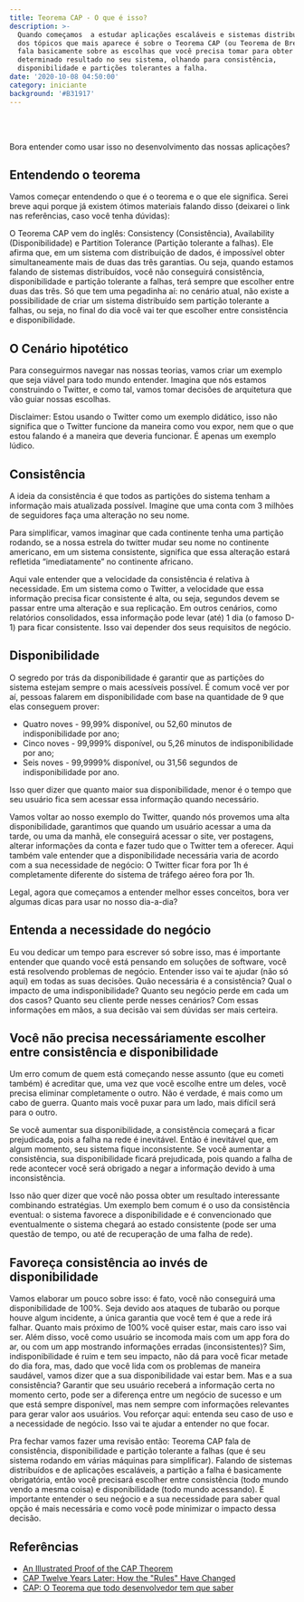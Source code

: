 ```yaml
---
title: Teorema CAP - O que é isso?
description: >-
  Quando começamos  a estudar aplicações escaláveis e sistemas distribuídos, um
  dos tópicos que mais aparece é sobre o Teorema CAP (ou Teorema de Brewer), que
  fala basicamente sobre as escolhas que você precisa tomar para obter um
  determinado resultado no seu sistema, olhando para consistência,
  disponibilidade e partições tolerantes a falha.
date: '2020-10-08 04:50:00'
category: iniciante
background: '#B31917'
---
```

<ImagePoster caption="Imagem com os três pontos do teorema: consistência, disponibilidade e partição tolerante a falhas" src="/assets/img/teorema_cap.png" />

<br/>
<br/>

Bora entender como usar isso no desenvolvimento das nossas aplicações?
## Entendendo o teorema

Vamos começar entendendo o que é o teorema e o que ele significa. Serei breve aqui porque já existem ótimos materiais falando disso (deixarei  o link nas referências, caso você tenha dúvidas):



O Teorema CAP vem do inglês: Consistency (Consistência), Availability (Disponibilidade) e Partition Tolerance (Partição tolerante a falhas). Ele afirma que, em um sistema com distribuição de dados, é impossível obter simultaneamente mais de duas das três garantias. Ou seja, quando estamos falando de sistemas distribuídos, você não conseguirá consistência, disponibilidade e partição tolerante a falhas, terá sempre  que escolher entre duas das três. Só que tem uma pegadinha aí: no cenário atual, não existe a possibilidade de criar um sistema distribuído sem partição tolerante a falhas, ou seja, no final do dia você vai ter que escolher entre consistência e disponibilidade.



## O Cenário hipotético

Para conseguirmos  navegar nas nossas teorias, vamos criar um exemplo que seja viável para todo mundo entender. Imagina que nós estamos construindo o Twitter, e como tal, vamos tomar decisões de arquitetura que vão guiar nossas escolhas.



Disclaimer: Estou usando o Twitter como um exemplo didático, isso não significa que o Twitter funcione da maneira como vou expor, nem que o que estou falando é a maneira que deveria funcionar. É apenas um exemplo lúdico.



## Consistência

A ideia da consistência é que todos as partições do sistema tenham a informação mais atualizada possível. Imagine que uma conta com 3 milhões de seguidores faça uma alteração no seu nome. 

Para simplificar, vamos imaginar que cada continente tenha uma partição rodando, se a nossa estrela do twitter mudar seu nome no continente americano, em um sistema consistente, significa que essa alteração estará refletida “imediatamente” no continente africano.



Aqui vale entender que a velocidade da consistência é relativa à necessidade. Em um sistema como o Twitter, a velocidade que essa informação precisa ficar consistente é alta, ou seja, segundos devem se passar entre uma alteração e sua replicação. Em outros cenários, como relatórios consolidados, essa informação pode levar (até) 1 dia (o famoso D-1) para ficar consistente. Isso vai depender dos seus requisitos de negócio.



## Disponibilidade

O segredo por trás da disponibilidade é garantir que as partições do sistema estejam sempre o mais acessíveis possível. É comum você ver por aí,  pessoas falarem em disponibilidade com base na quantidade de 9 que elas conseguem prover:



* Quatro noves - 99,99% disponível, ou 52,60 minutos de indisponibilidade por ano;
* Cinco noves - 99,999% disponível, ou 5,26 minutos de indisponibilidade por ano;
* Seis noves - 99,9999% disponível, ou 31,56 segundos de indisponibilidade por ano.

Isso quer dizer que quanto maior sua disponibilidade, menor é o tempo que seu usuário fica sem acessar essa informação quando necessário. 

Vamos voltar ao nosso exemplo do Twitter, quando nós provemos uma alta disponibilidade, garantimos que quando um usuário acessar  a uma da tarde, ou uma da manhã, ele conseguirá acessar o site, ver postagens, alterar informações da conta e fazer tudo que o Twitter tem a oferecer. Aqui também vale entender que a disponibilidade necessária varia de acordo com a sua necessidade de negócio: O Twitter ficar fora por 1h é completamente diferente do sistema de tráfego aéreo fora por 1h.



Legal, agora que começamos a entender melhor esses conceitos, bora ver algumas dicas para usar no nosso dia-a-dia?



## Entenda a necessidade do negócio

Eu vou dedicar um tempo para escrever só sobre isso, mas é importante entender que quando você está pensando em soluções de software, você está resolvendo problemas de negócio. Entender isso vai te ajudar (não só aqui) em todas as suas decisões. Quão necessária é a consistência? Qual o impacto de uma indisponibilidade? Quanto seu negócio perde em cada um dos casos? Quanto seu cliente perde nesses cenários? Com essas informações em mãos, a sua decisão vai sem dúvidas ser mais certeira.



## Você não precisa necessáriamente escolher entre consistência e disponibilidade

Um erro comum de quem está começando nesse assunto (que eu cometi também) é acreditar que, uma vez que você escolhe entre um deles, você precisa eliminar completamente o outro. Não é verdade, é mais como um cabo de guerra. Quanto mais você puxar para um lado, mais difícil será para  o outro.



Se você aumentar sua disponibilidade, a consistência começará a ficar prejudicada, pois a falha na rede é inevitável. Então é inevitável que, em algum momento, seu sistema fique inconsistente. Se você aumentar a consistência, sua disponibilidade ficará prejudicada, pois quando a falha de rede acontecer você será obrigado a negar a informação devido à uma inconsistência.



Isso não quer dizer que você não possa obter um resultado interessante combinando estratégias. Um exemplo bem comum é o uso da consistência eventual: o sistema favorece a disponibilidade e é convencionado que eventualmente o sistema chegará ao estado consistente (pode ser uma questão de tempo, ou até de recuperação de uma falha de rede).

## Favoreça consistência ao invés de disponibilidade

Vamos elaborar um pouco sobre isso: é fato, você não conseguirá  uma disponibilidade de 100%. Seja devido aos ataques de tubarão ou porque houve algum incidente, a única garantia que você tem é que a rede irá falhar. Quanto mais próximo de 100% você quiser estar, mais caro isso vai ser. Além disso, você como usuário se incomoda mais com um app fora do ar, ou com um app mostrando informações erradas (inconsistentes)? Sim, indisponibilidade é ruim e tem seu impacto, não dá para você ficar metade do dia fora, mas, dado que você lida com os problemas de maneira saudável, vamos dizer que a sua disponibilidade vai estar bem. Mas e a sua consistência? Garantir que seu usuário receberá  a informação certa no momento certo, pode ser a diferença entre um negócio de sucesso e um que está sempre disponível, mas nem sempre com informações relevantes para gerar valor aos usuários. Vou reforçar aqui: entenda seu caso de uso e a necessidade de negócio. Isso vai te ajudar a entender no que focar.



Pra fechar vamos fazer uma revisão então: Teorema CAP fala de consistência, disponibilidade e partição tolerante a falhas (que é seu sistema rodando em várias máquinas para simplificar). Falando de sistemas distribuídos e de aplicações escaláveis, a partição a falha é basicamente obrigatória, então você precisará escolher entre consistência (todo mundo vendo a mesma coisa) e disponibilidade (todo mundo acessando). É importante entender o seu neǵocio e a sua necessidade para saber qual opção é mais necessária e como você pode minimizar o impacto dessa decisão.



<Signature></Signature>

## Referências

* [An Illustrated Proof of the CAP Theorem](https://mwhittaker.github.io/blog/an_illustrated_proof_of_the_cap_theorem/)
* [CAP Twelve Years Later: How the "Rules" Have Changed](https://www.infoq.com/articles/cap-twelve-years-later-how-the-rules-have-changed/)
* [CAP:  O Teorema que todo desenvolvedor tem que saber](https://www.youtube.com/watch?v=syLXIvnUg0k)
